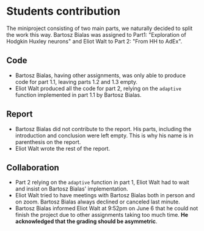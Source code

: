# Students contribution

The miniproject consisting of two main parts,  we naturally decided to split the work this way. Bartosz Bialas was assigned to Part1: "Exploration of Hodgkin Huxley neurons" and Eliot Walt to Part 2: "From HH to AdEx". 

## Code

- Bartosz Bialas, having other assignments, was only able to produce code for part 1.1, leaving parts 1.2 and 1.3 empty.
- Eliot Walt produced all the code for part 2, relying on the `adaptive` function implemented in part 1.1 by Bartosz Bialas.

## Report

- Bartosz Bialas did not contribute to the report. His parts, including the introduction and conclusion were left empty. This is why his name is in parenthesis on the report.
- Eliot Walt wrote the rest of the report.

## Collaboration

- Part 2 relying on the `adaptive` function in part 1, Eliot Walt had to wait and insist on Bartosz Bialas' implementation.
- Eliot Walt tried to have meetings with Bartosz Bialas both in person and on zoom. Bartosz Bialas always declined or canceled last minute.
- Bartosz Bialas informed Eliot Walt at 9:52pm on June 6 that he could not finish the project due to other assignments taking too much time. **He acknowledged that the grading should be asymmetric**. 

